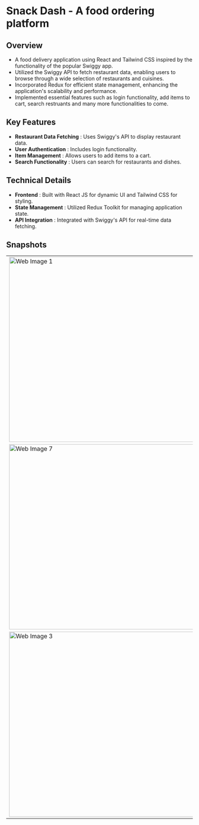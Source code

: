 # Snack Dash - A food ordering platform

## Overview 
* A food delivery application using React and Tailwind CSS inspired by the functionality of the popular Swiggy app.
* Utilized the Swiggy API to fetch restaurant data, enabling users to browse through a wide selection of restaurants and cuisines.
* Incorporated Redux for efficient state management, enhancing the application's scalability and performance.
* Implemented essential features such as login functionality, add items to cart, search restruants and many more functionalities to come.

## Key Features
- **Restaurant Data Fetching** : Uses Swiggy's API to display restaurant data.
- **User Authentication** : Includes login functionality.
- **Item Management** : Allows users to add items to a cart.
- **Search Functionality** : Users can search for restaurants and dishes.

## Technical Details
- **Frontend** : Built with React JS for dynamic UI and Tailwind CSS for styling.
- **State Management** : Utilized Redux Toolkit for managing application state.
- **API Integration** : Integrated with Swiggy's API for real-time data fetching.

 ## Snapshots
<table>
  <tr>
    <td><img src="https://github.com/user-attachments/assets/68f4c0ee-e592-466b-967e-f7ce3f4ed218" alt="Web Image 1" width="500"></td>
    <td><img src="https://github.com/user-attachments/assets/f769da5d-eae3-43f1-ae9c-dacc4b3eb281" alt="Web Image 2" width="500"></td>
  </tr>
   <tr>
    <td><img src="https://github.com/user-attachments/assets/143b59ce-5991-45ce-836f-f0204694a251" alt="Web Image 7" width="500"></td>
    <td><img src="https://github.com/user-attachments/assets/566527b7-6c3b-4603-ba69-93d3153e66eb" alt="Web Image 8" width="500"></td>
  </tr>
  <tr>
    <td><img src="https://github.com/user-attachments/assets/9b582228-903a-4ad1-b2b7-616729fc3b12" alt="Web Image 3" width="500"></td>
    <td><img src="https://github.com/user-attachments/assets/dd155bda-52f7-472a-9e1b-867aaf3fa50a" alt="Web Image 4" width="500"></td>
  </tr>
</table>

